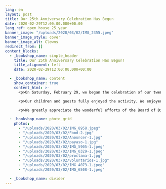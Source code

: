 ```yaml
---
lang: en
layout: post
title: Our 25th Anniversary Celebration Has Begun
date: 2020-02-29T12:00:00.000+00:00
lang_ref: open_house_25_year
banner_image: "/uploads/2020/03/02/IMG_2355.jpeg"
banner_image_style: cover
banner_image_alt: Clowns
redirect_from: []
content_blocks:
  - _bookshop_name: simple_header
    title: Our 25th Anniversary Celebration Has Begun!
    title_alignment: left
    date: 2020-02-29T12:00:00.000+00:00

  - _bookshop_name: content
    show_container: true
    content_html: >-
      <p>On Saturday, February 29, we began the celebration of our twenty-fifth Anniversary with the 'Open House For You'. The event was planned with much love to thank all the families and institutions that have helped the Hogar during the past 25 years. Each of our supporters help create the miracle of love that positively impacts the daily lives of our children.</p>

      <p>Our children and guests fully enjoyed the activity. We enjoyed the presence of our anniversary's Godfather and Godmother, Jorge Rivera Nieves and María del Carmen Gonzalez, nice music, clown performances and a 'canine' fashion show by Puerto Rico Therapy Dogs, among other amenities.</p>

      <p>We greatly appreciate the wonderful efforts of the Board of Directors to make this event a reality, especially the organizing committee led by Miriam Almodovar (Deputy Secretary of the Board of Directors), Agnes Rivera (Deputy Treasurer and President of the organizing committee) and Jesús Morales (Vice President). Thanks to all who honored us with their presence.</p>

  - _bookshop_name: photo_grid
    photos:
      - "/uploads/2020/03/02/IMG_8958.jpeg"
      - "/uploads/2020/03/02/Food-2.jpg"
      - "/uploads/2020/03/02/Anouncer-1.jpg"
      - "/uploads/2020/03/02/payaso-1.jpg"
      - "/uploads/2020/03/02/IMG_5905-1.jpeg"
      - "/uploads/2020/03/02/IMG_0329-1.jpeg"
      - "/uploads/2020/03/02/proclama-1.jpg"
      - "/uploads/2020/03/02/voluntarios-1.jpg"
      - "/uploads/2020/03/02/IMG_4073-1.jpeg"
      - "/uploads/2020/03/02/IMG_6508-1.jpeg"

  - _bookshop_name: divider
---
```

